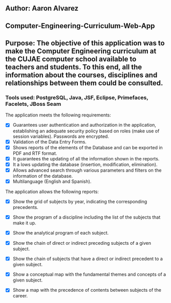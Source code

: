## Author: Aaron Alvarez

## Computer-Engineering-Curriculum-Web-App

## Purpose: The objective of this application was to make the Computer Engineering curriculum at the CUJAE computer school available to teachers and students. To this end, all the information about the courses, disciplines and relationships between them could be consulted.

### Tools used: PostgreSQL, Java, JSF, Eclipse, Primefaces, Facelets, JBoss Seam

The application meets the following requirements:
* [x] Guarantees user authentication and authorization in the application, establishing an adequate security policy based on roles (make use of session variables). Passwords are encrypted.
* [x] Validation of the Data Entry Forms.
* [x] Shows reports of the elements of the Database and can be exported in PDF and RTF format.
* [x] It guarantees the updating of all the information shown in the reports.
* [x] It a lows updating the database (insertion, modification, elimination).
* [x] Allows advanced search through various parameters and filters on the information of the database.
* [x] Multilanguage (English and Spanish).

The application allows the following reports:
* [x] Show the grid of subjects by year, indicating the corresponding precedents.
* [x] Show the program of a discipline including the list of the subjects that make it up.
* [x] Show the analytical program of each subject.
* [x] Show the chain of direct or indirect preceding subjects of a given subject.
* [x] Show the chain of subjects that have a direct or indirect precedent to a given subject.
* [x] Show a conceptual map with the fundamental themes and concepts of a given subject.
* [x] Show a map with the precedence of contents between subjects of the career.

